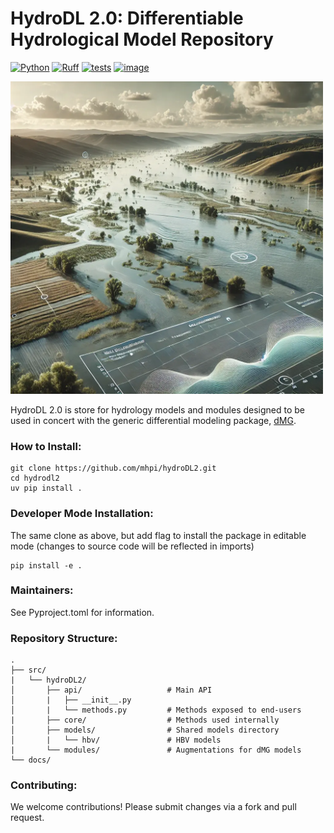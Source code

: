 # HydroDL 2.0: Differentiable Hydrological Model Repository

[![Python](https://img.shields.io/badge/python-3.12%20%7C%203.13-blue)]()
[![Ruff](https://img.shields.io/endpoint?url=https://raw.githubusercontent.com/astral-sh/ruff/main/assets/badge/v2.json)](https://github.com/astral-sh/ruff)
[![tests](https://github.com/mhpi/hydroDL2/actions/workflows/pytest.yaml/badge.svg?branch=master)](https://github.com/mhpi/hydroDL2/actions/workflows/pytest.yaml/)
[![image](https://img.shields.io/github/license/saltstack/salt)](https://github.com/mhpi/hydroDL2/blob/master/LICENSE)

<img src="docs/images/hydrodl2_cover_logo.png" alt="hydroOps" width="500" height="500">

HydroDL 2.0 is store for hydrology models and modules designed to be used in concert with the generic differential modeling package, [dMG](https://github.com/mhpi/generic_deltaModel). 


### How to Install:
```shell
git clone https://github.com/mhpi/hydroDL2.git
cd hydrodl2
uv pip install .
```


### Developer Mode Installation:
The same clone as above, but add flag to install the package in editable mode (changes to source code will be reflected in imports)
```shell
pip install -e .
```

### Maintainers:
See Pyproject.toml for information.


### Repository Structure:

    .
    ├── src/
    |   └── hydroDL2/ 
    │       ├── api/                   # Main API
    │       |   ├── __init__.py        
    │       |   └── methods.py         # Methods exposed to end-users
    |       ├── core/                  # Methods used internally
    │       ├── models/                # Shared models directory
    │       |   └── hbv/               # HBV models
    |       └── modules/               # Augmentations for dMG models
    └── docs/                          

### Contributing:
We welcome contributions! Please submit changes via a fork and pull request.
